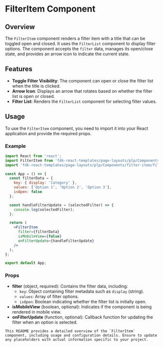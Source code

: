 # FilterItem Component

## Overview
The `FilterItem` component renders a filter item with a title that can be toggled open and closed. It uses the `FilterList` component to display filter options. The component accepts the `filter` data, manages its open/close state, and provides an arrow icon to indicate the current state.

## Features
- **Toggle Filter Visibility**: The component can open or close the filter list when the title is clicked.
- **Arrow Icon**: Displays an arrow that rotates based on whether the filter list is open or closed.
- **Filter List**: Renders the `FilterList` component for selecting filter values.

## Usage
To use the `FilterItem` component, you need to import it into your React application and provide the required props.

### Example
```jsx
import React from 'react';
import FilterItem from 'fdk-react-templates/page-layouts/plp/Components/filter-item/filter-item';
import 'fdk-react-templates/page-layouts/plp/Components/filter-item/filter-item.css';;

const App = () => {
  const filterData = {
    key: { display: 'Category' },
    values: ['Option 1', 'Option 2', 'Option 3'],
    isOpen: false
  };

  const handleFilterUpdate = (selectedFilter) => {
    console.log(selectedFilter);
  };

  return (
    <FilterItem
      filter={filterData}
      isMobileView={false}
      onFilterUpdate={handleFilterUpdate}
    />
  );
};

export default App;

```

### Props
- **filter** (object, required): Contains the filter data, including:
  - `key`: Object containing filter metadata such as `display` (string).
  - `values`: Array of filter options.
  - `isOpen`: Boolean indicating whether the filter list is initially open.
- **isMobileView** (boolean, optional): Indicates if the component is being rendered in mobile view.
- **onFilterUpdate** (function, optional): Callback function for updating the filter when an option is selected.

```
This README provides a detailed overview of the `FilterItem` component, including usage and configuration details. Ensure to update any placeholders with actual information specific to your project.